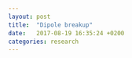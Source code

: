 ```yaml
---
layout: post
title:  "Dipole breakup"
date:   2017-08-19 16:35:24 +0200
categories: research
---
```



<!DOCTYPE html>
<html>
  <head>
    <title>Title</title>
    <meta charset="utf-8">
    <style>
      @import url(https://fonts.googleapis.com/css?family=Yanone+Kaffeesatz);
      @import url(https://fonts.googleapis.com/css?family=Droid+Serif:400,700,400italic);
      @import url(https://fonts.googleapis.com/css?family=Ubuntu+Mono:400,700,400italic);

      body { font-family: 'Droid Serif'; }
      h1, h2, h3 {
        font-family: 'Yanone Kaffeesatz';
        font-weight: normal;
      }
      .remark-code, .remark-inline-code { font-family: 'Ubuntu Mono'; }
    </style>
  </head>
  <body>
    <textarea id="source">

class: center, middle


# It's not you, it's me:
## Breakup of dipoles and formation of sub-surface anticyclones
### Liam Brannigan, Helen Johnson, Camille Lique,
### Johan Nilsson, Jonas Nycander


---
# Overview
1. Motivation
2. Initial condition used for simulations
3. Effect of a surface stress on dipole formation
4. Effect of a surface stress on dipole propagation
5. Summary

**Generation of sub-surface anticyclones at Arctic surface fronts due to a surface stress**,
*in press*, Journal of Physical Oceanography.
[Final submitted version August 2017](https://www.dropbox.com/s/b3hifb6gksatbcu/arctic_eddy_fronts_submission_June_2017.pdf?dl=0),


---

## Observed sub-surface eddies in the Arctic
<img src="https://github.com/braaannigan/braaannigan.github.io/blob/master/img/arctic_dipoles/itp3_anticyc.jpg" width="70%">

A sub-surface anticyclone observed around Day 143
from an ice-tethered profiler in May 2006. The largest buoyancy anomaly
is in the halocline around 50 m depth (b), but there is also a weaker
surface buoyancy anomaly (a). The colour scale in (d) is based on that
used for (a).

---
## Initial condition used for simulations
<img src="/home/lbran/Documents/braaannigan.github.io/img/arctic_dipoles/initial_cond_3d.jpg" width="70%">

The model domain is doubly-periodic and about 90 m deep. There are two
independant fronts with opposite orientation. A positive zonal surface
stress leads to a downfront stress at the northern front but an upfront
stress at the southern front.

---
#### Dipole formation with zero surface stress
<img src="/home/lbran/Documents/braaannigan.github.io/img/arctic_dipoles/rv_stress_comp_day44.jpg" width="65%" align="middle">

With zero surface stress (left panels) cyclone-anticyclone dipoles form.
They tend to follow curved paths that bring them back to the front. The dipole
trajectory is shown by the black dots.

---
#### Dipole formation under an upfront stress
<img src="/home/lbran/Documents/braaannigan.github.io/img/arctic_dipoles/rv_stress_comp_day44.jpg" width="65%">

With an upfront surface stress (centre panels)
dipoles also emerge from the front. However, in this case the mixed-layer
cyclone eventually travels south in the direction of the Ekman transport,
while the sub-surface anticyclone remains in place as an isolated
sub-surface eddy.  This is shown in the movie on the next slide.

---
#### Dipole formation under an upfront stress
<iframe src= "" data-src="/home/lbran/Documents/braaannigan.github.io/img/arctic_dipoles/https://player.vimeo.com/video/222181522?loop=1" width="600" height="509" frameborder="0" webkitallowfullscreen mozallowfullscreen allowfullscreen></iframe>
---

#### Dipole formation under a downfront stress
<img src="/home/lbran/Documents/braaannigan.github.io/img/arctic_dipoles/rv_stress_comp_day44.jpg" width="65%">

With a constant downfront surface stress (right panels)
dipoles do not emerge from the front. This is because the front is advected
by the Ekman transport in the same direction as the dipole propagation
at a slightly faster rate than the dipole can propagate.
---
## Vertical strucure of dipoles
<img src="/home/lbran/Documents/braaannigan.github.io/img/arctic_dipoles/rv_vert_stress_comp_day44.jpg" width="60%" align="left">

The vertical structure of the dipoles shows why they are subject to
breakup by a surface stress.

With no stress (a) the dipole is `tilted',
with the cylonic component stronger near the surface and the
anticyclonic component stronger near the base of the mixed layer.
As such, with an Ekman depth of about 11 m, only the cyclone is subject
to the direct effects of the surface stress.

---
## Effect of a surface stress of dipoles

The hypothesis developed above is that dipoles can be broken up when the
surface cyclone component is subject to an Ekman transport that causes
it to travel in the direction of the Ekman flow.

We test this hypothesis by restarting the simulation with no surface
stress at the point when a dipole has formed. We then apply a surface
stress in different directions to see the effect on the dipole propagation.

---
## Effect of a surface stress of dipoles
<img src="/home/lbran/Documents/braaannigan.github.io/img/arctic_dipoles/day15trajectories.png" width="100%">

The dots show the trajectories for the surface cyclone (left panel) and the
sub-surface anticyclone (right panel). The colour of the dots corresponds to
the arrow showing the direction of the Ekman transport. The black dots show
the curved trajectory for the case with zero surface stress.

---
## Effect of a surface stress of dipoles
<img src="/home/lbran/Documents/braaannigan.github.io/img/arctic_dipoles/day15trajectories.png" width="100%">

When the Ekman transport has a component advecting the cyclone away from the
anticyclone (blue and red colours), the cyclone travels away from the anticyclone
in the direction of the Ekman transport.

---
## Effect of a surface stress of dipoles
<img src="/home/lbran/Documents/braaannigan.github.io/img/arctic_dipoles/day15trajectories.png" width="100%">

When the Ekman transport pushes the cyclone towards the anticyclone (green colours)
the entire dipole trajectory is affected.
When the Ekman transport is in the direction of the dipole (magenta colours),
the dipole remains coherent but follows a less curved path.
In both these cases the anticyclone does a fast loop of the cyclone.
---
## Effect of a surface stress of dipoles
<img src="/home/lbran/Documents/braaannigan.github.io/img/arctic_dipoles/day15trajectories.png" width="100%">

An animated version of this plot is shown on the next slide.

---
## Effect of a surface stress of dipoles
<iframe src= "" data-src="/home/lbran/Documents/braaannigan.github.io/img/arctic_dipoles/https://player.vimeo.com/video/228193657?loop=1" width="760" height="380" frameborder="0" webkitallowfullscreen mozallowfullscreen allowfullscreen></iframe>

---
## Model of eddy advection due to Ekman transport
<img src="/home/lbran/Documents/braaannigan.github.io/img/arctic_dipoles/cyclone_scaling.png" width="60%" align="right">

We derive a surface quasi-geostrophic (SQG) model for the effect of
a surface stress on a mixed layer eddy. This model predicts that when
the mixed-layer cyclone is affected only by the Ekman transport, the
translation velocity of the cyclone should be the Ekman transport divided
by the stratification depth. Comparing this against the cyclone translation
velocity in the model shows a good match.

---
## Kinematic model of eddy advection
<img src="/home/lbran/Documents/braaannigan.github.io/img/arctic_dipoles/kinemResOut0500Exp128Tx038Ty-38.png" width="100%" >

We also derive a simple kinematic model for the joint effect of dipole
self-propagation and the advection due to Ekman transport. This model
also captures the basic dynamics of the advection for each component of the
dipole.

---
## Conclusions
1. An upfront surface stress aids dipole propagation away from fronts while
a downfront stress inhibits propagation.
2. The surface cyclone component of dipoles is advected by the Ekman transport
when the Ekman layer is thinner than the mixed layer.
3. The sub-surface anticyclone is not advected by the Ekman transport
when the Ekman layer is thinner than the mixed layer.
4. Sub-surface anticyclones can be formed from the break-up of such dipoles.

Paper: Generation of sub-surface anticyclones at Arctic surface fronts due to a surface stress,
*in press*, Journal of Physical Oceanography.
[Final submitted version August 2017](https://www.dropbox.com/s/b3hifb6gksatbcu/arctic_eddy_fronts_submission_June_2017.pdf?dl=0),


    </textarea>
    <script src="https://remarkjs.com/downloads/remark-latest.min.js">
    </script>
    <script>
      var slideshow = remark.create();
    </script>
  </body>
</html>


<script>
function init() {
var vidDefer = document.getElementsByTagName('iframe');
for (var i=0; i<vidDefer.length; i++) {
if(vidDefer[i].getAttribute('data-src')) {
vidDefer[i].setAttribute('src',vidDefer[i].getAttribute('data-src'));
} } }
window.onload = init;
</script>
